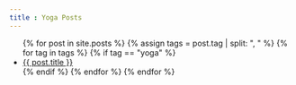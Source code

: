 ```yaml
---
title : Yoga Posts
---
```


<ul>
    {% for post in site.posts %}
		{% assign tags = post.tag  | split: ", " %}
		{% for tag in tags %}	
			{% if tag == "yoga" %}
				<li>
					<a href="{{ post.url }}">{{ post.title }}
					</a>
				</li>
			{% endif %}
		{% endfor %}
    {% endfor %}
</ul>
